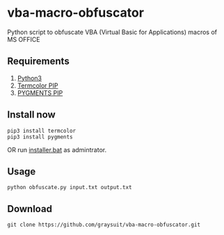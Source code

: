 # vba-macro-obfuscator
Python script to obfuscate VBA (Virtual Basic for Applications) macros of MS OFFICE
<h2> Requirements</h2>
<ol><li><a href="https://www.python.org/downloads/">Python3</a></li>
<li><a href="https://pypi.org/project/termcolor/">Termcolor PIP</a></li>
<li><a href="https://pypi.org/project/Pygments/">PYGMENTS PIP</a></li></ol>
<h2> Install now</h2>
<pre><code>pip3 install termcolor
pip3 install pygments</code></pre>
OR run <a href="https://github.com/graysuit/vba-macro-obfuscator/blob/master/installer.bat">installer.bat</a> as admintrator.
<h2> Usage</h2>
<pre><code>python obfuscate.py input.txt output.txt</code></pre>
<h2> Download</h2>
<pre><code>git clone https://github.com/graysuit/vba-macro-obfuscator.git</code></pre>

